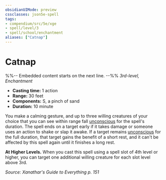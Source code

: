 ```yaml
---
obsidianUIMode: preview
cssclasses: json5e-spell
tags:
- compendium/src/5e/xge
- spell/level/3
- spell/school/enchantment
aliases: ["Catnap"]
---
```

# Catnap
%%-- Embedded content starts on the next line. --%%
*3rd-level, Enchantment*  

- **Casting time:** 1 action
- **Range:** 30 feet
- **Components:** S, a pinch of sand
- **Duration:** 10 minute

You make a calming gesture, and up to three willing creatures of your choice that you can see within range fall [unconscious](Mechanics/Rules/conditions.md#Unconscious) for the spell's duration. The spell ends on a target early if it takes damage or someone uses an action to shake or slap it awake. If a target remains [unconscious](Mechanics/Rules/conditions.md#Unconscious) for the full duration, that target gains the benefit of a short rest, and it can't be affected by this spell again until it finishes a long rest.

**At Higher Levels.** When you cast this spell using a spell slot of 4th level or higher, you can target one additional willing creature for each slot level above 3rd.

*Source: Xanathar's Guide to Everything p. 151*